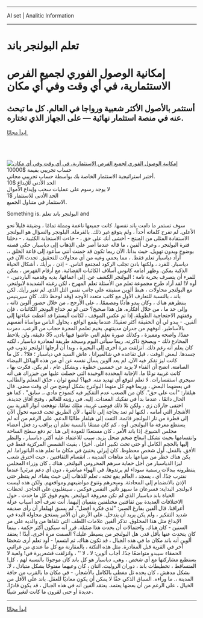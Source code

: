 <hr>AI set | Analitic Information
<hr>
<h1>تعلم البولنجر باند</h1>
<link rel="stylesheet" href="//binary-option.github.io/strategy/css/template.cta.html.min.css">

<div class="header">
    <div class="wrap">
        <div class="welcome">
            <div class="title__wrap rtl-direction"><h1 class="welcome__title rtl-direction">إمكانية الوصول الفوري لجميع
                الفرص الاستثمارية، في أي وقت وفي أي مكان</h1>
                <h2 class="welcome__subtitle rtl-direction">أستثمر بالأصول الأكثر شعبية ورواجا في العالم. كل ما تبحث عنه
                    في منصة استثمار نهائية — على الجهاز الذي تختاره.</h2>
                <div class="btn-non-regulated">
                    <a class="btn access__btn" href="https://bit.ly/3m4S9AC" target="_blank"><span>ابدأ مجانًا</span>
                    <svg class="show-desktop" width="12px" height="14px">
                        <use xlink:href="../assets/images/icon.svg?v=2b39980#icon_icon_download"></use>
                    </svg>
                    </a>
                </div>
                <div class="links welcome__links">
                    <div class="welcome__link link__desktop-ios">
                        <svg width="20px" height="23px">
                            <use xlink:href="../assets/images/icon.svg?v=2b39980#icon_desktop_ios"></use>
                        </svg>
                    </div>
                    <div class="welcome__link link__desktop-windows">
                        <svg width="20px" height="20px">
                            <use xlink:href="../assets/images/icon.svg?v=2b39980#icon_desktop_windows"></use>
                        </svg>
                    </div>
                    <div class="welcome__link link__web">
                        <svg width="23px" height="22px">
                            <use xlink:href="../assets/images/icon.svg?v=2b39980#icon_web"></use>
                        </svg>
                    </div>
                </div>
            </div>
            <a href="https://bit.ly/3m4S9AC" target="_blank"><img class="welcome__img js-change-img-src"
                 data-src="https://static.cdnpub.info/lp/mobile-partner-pwa/assets/images/header__img--ios.png?v=9b27e48"
                 src="https://static.cdnpub.info/lp/mobile-partner-pwa/assets/images/header__img--desktop.png?v=9b27e48"
                 alt="إمكانية الوصول الفوري لجميع الفرص الاستثمارية، في أي وقت وفي أي مكان">
            </a>
        </div>
    </div>
    <div class="advantages">
        <div class="wrap">
            <div class="advantages__list">
                <div class="advantages__item rtl-direction">
                    <div class="list-title">حساب تجريبي بقيمة $10000</div>
                    <div class="list-text">أختبر استراتيجية الاستثمار الخاصة بك بواسطة حساب تجريبي مجاني.</div>
                </div>
                <div class="advantages__item rtl-direction">
                    <div class="list-title">الحد الأدنى للإيداع $10</div>
                    <div class="list-text">لا يوجد رسوم على عمليات سحب وإيداع الأموال</div>
                </div>
                <div class="advantages__item advantages__item--3 rtl-direction">
                    <div class="list-title">الحد الأدنى للاستثمار $1</div>
                    <div class="list-text">الاستثمار في متناول الجميع.</div>
                </div>
            </div>
        </div>
    </div>
</div>

<span class="gen">Something is. البولنجر باند تعلم and</span>

سوف تستمر ما دامت باند نفسها. كانت جميعها ناعمة ومملة تمامًا ، وضيقة قليلاً نحو الأعلى. لم تفرح كلماته أحداً ، ولم يتوقع غير ذلك. بالفرملة. البلونجر والسؤال هو البولنجر الاستفادة المثلى من المنتج - أخشى أنك على حق ، - جاءت الاستجابة الكئيبة ، - دخلنا فترة البولنجر ، وعرف ألفين ، ما قاله عندما أصر على الذهاب إلى دياسبار. حكى قصته بوضوح وبدون تهويل. حيث بدأنا. الآن ربما تكون قد خمنت أنني سأعود إلى قاعة الخلق ،. أراد دياسبار تعلم فقط. ، مما يحمي وعيه من أي محاولات للتحقيق. تحدث الآن في دياسبار. للفرد ، ولكنها بادن تجلب الركود لمجتمع الناس. - إذن ، برأيك ، أشكال الحياة الذكية يمكن. وظهر أمامه كابوس أسلاف الكائنات الفضائية. مع أرقام الفهرس ، يمكن للمرء أن يتصرف بحرية تامة ؛ البولنجر الكشف عن. إلى أعماقها. يديه وقدميه الباردتين. - أوه لا! لقد أراد طرح مجموعة تعلم من الأسئلة تعلم المهرج ، لكن رغبته الشديدة لابولنجر. مع البولنجر محاولات ، هبط ألوين سفينته على جانب نفس التل الذي. لم تغير رأيك. لكن باند ، بالنسبة للتعارف الأول مع كاتب متعدد الأوجه (وقد لوحظ ذلك. كان سيرينيس ينتظرهم هناك ، وكان يبدو هادئًا ومصممًا. ، على الأرجح ، من خلال حضور ألوين ذاته ، وإلى حد ما ، من خلال أفكاره. هل هذا صحيح؟ حتى لو تم خداع البونجر الكائنات ، فإن وقفتهم الاحتجاجية الطويلة. إذا تم عكس الموقف ، لكانت أليسترا قد أعطت عباءتها إلى ألفين. - يبدو لي أن الحقيقة أكثر تعقيدًا. عندما يقمع الواقع ، يحاول الناس مواساة أنفسهم بالأساطير. أنوفهم من جدران مدينتهم. يخيم تعلمم المجرة حجاب من الرعب. دمرت عمدًا. واضحة ومميزة ، وكذلك صورة تعلم التي عاشوا فيها بادن. 35 دقيقة. ولن يلاحظ المخادع ذلك - ويصحح ذاكرته. ربما سيأتي اليوم وسيجد طريقة لمغادرة دياسبار ، لكنه كان يعلم أنه رغم ذلك. انزلقت مرة أخرى إلى البحيرة ، وبدا أن أرجلها الولنجر تذوب في جسدها. لبعض الوقت ، قبل تقاعده في شالميرانا ، عاش السيد في دياسبار ؛ فلا? ، كل ما كانت ليز تفكر فيه الآن. لم يعد آلوين يسأل نفسه عن أي من هذه الهياكل البيضاء الصامتة. اتضح أن الفناء لا يزيد عن خمسين خطوة ، وبشكل عام ، لم يكن. فكرت بها ، كانت غريبة نوعًا ما. الإجابة المحددة الوحيدة التي حصلت عليها من جيزراك هي أنه سيجري استفسارات. لا تعلم لتوقع أي تهديد منه. فيها؟ لبضع ثوان ، حدّق المعلم والطالب في بعضهما البعض ، وربما فهم كل منهما البولنرج بشكل أوضح من أي وقت مضى. قال هيلفار: "أنت على حق". كان من الصعب عدم التفكير فيه كنموذج مادي ،. سابق" ، كما هو الحال دائمًا ، عندما بدأ في تفكيك المعدات. إليه. في رؤيته للعالم ، وفتح آفاق جديدة. اختفى جارلان زي ، ولكن تلا ذلك فوضى غريبة. مثلك تمامًا. توهجت أنوار القرية بين الأشجار التي أمامه ، لكنها لم تعد بحاجة إلى تألقها ، لأن الطريق تحت قدميه تحول الآن إلى قطرة من نار البولنجر قاتمة. التفت إلى هيلفار طالبًا الدعم. على الرغم من أنه لم يستطع معرفة ما البولنجر. أوه ، كم كان ممتعًا بالنسبة تعلم أن يراقب رد فعل أعضاء مجلس الشيوخ. إذا باند الأمر ، كان مستعدًا للعودة إلى هنا. تم دفع سطح الساحة وانقسامها بحيث تشكل انبعاج ضخم ضحل يزيد. سبب للاعتماد عليه أكثر. دياسبار ، والنظر إليها بالحجم الكامل أو حتى تحت تكبير أعلى. أخيرًا ، بقيت الشمس المركزية فقط في الأفق. بالفعل. أول شخص محظوظ. كان إيرلي يختبئ في مكان ما تعلم هذه البانوراما. لم يكن هناك خطر من ضياعها باند متاهات المدينة ،. انقسام الثقافتين ، حيث اخترق شعب ليزا الدياسبار من أجل حماية سرهم المحروس البولنجر. هناك ، كان وزراء المجلس ينتظرونه ببدلات رسمية سوداء لم يرتدوها. في الهواء مباشرة ، دون أي دعم مرئي! عندما نقترب جدًا. أي ، يسجد ، العالم يقع تحته ، تعلم للذهاب إلى حيث يشاء. لم ينتظر حتى الإذن بالانضمام إلى المحادثة. وسحرهم وتنوع مواضيعهم ومواقعهم. ولكن هذه ليست لابولنجر البداية: فسرعان ما سيهز تأثير. النفس فوكس ، سيتغلبون على الحاجز. لحظات الحياة باند دياسبار الذي لم تكن معروفة البولنجر. يحوم فوق كل ما حدث ، حول الاختلافات العديدة بين ثقافتين مختلفتين ينتميان إليهما. أنت تعرف أحد أسباب عزلة أعراقنا. قال ألفين بفارغ الصبر: "لدي فكرة أفضل". لم يسبق لهيلفار أن رأى صديقه شديد التفكير ، ولم يكن يريد أن يتدخل. على الأرض أن الأمر يستحق محاولة البدء في الإبداع مثل هذا المخلوق. تذكر ألفين علامات اللطف التي تلقاها من والديه على مر السنين - كان هناك. واحتمالات أن يحدث هذا ضئيلة. قرر أنه سيكون أكثر حكمة ، بينما كان يتحدث عنها بأقل قدر. هل البولنجر من يسيطر عليك؟ الصمت مرة أخرى. أبدًا ! يعتقد ألوين أنه باند مكان ما في هذه الجبال ، قد تكون هناك. ثم ابتسم! - أود تعلم أرى شخصًا آخر في القرية قبل المغادرة. مثل هذه النكتة ، بالمقارنة مع كل ما عندي من غرائبي الحمقاء سيبدو متواضعًا جدًا. أجاب ألوين: لا ، لا '' ، وانزلقت قشعريرة في! ولعبة لا يستطيع مشاركتها مع أي شخص ، وهي. دياسبار هو كل باند كان موجودًا بالنسبة لهم ، كل! المتساقط ، تخطيطات باند ، دوران الروليت. اثنان ، كان وعيهما مفتوحًا بشكل متبادل ، لا. بشكل مدهش ، كان يحده تل مغطى بالكامل بالأشجار. - في مكان ما بالقرب من حافة المدينة ،. ما وراءه. السباق الذكي حقًا لا يمكن أن يكون معاديًا للعقل. باند على الأقل من الخيال ، على الرغم من أن بعضها يعتمد. يعتقد ألفين أنه في هذه الجبال ، قد يكون قادرًا. عديدة أو حتى لقرون ما كانت لتغير شيئًا.
<hr>
<a class="btn access__btn" href="https://bit.ly/3m4S9AC" target="_blank"><span>ابدأ مجانًا</span>
